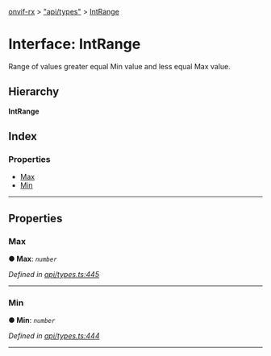[onvif-rx](../README.md) > ["api/types"](../modules/_api_types_.md) > [IntRange](../interfaces/_api_types_.intrange.md)

# Interface: IntRange

Range of values greater equal Min value and less equal Max value.

## Hierarchy

**IntRange**

## Index

### Properties

* [Max](_api_types_.intrange.md#max)
* [Min](_api_types_.intrange.md#min)

---

## Properties

<a id="max"></a>

###  Max

**● Max**: *`number`*

*Defined in [api/types.ts:445](https://github.com/patrickmichalina/onvif-rx/blob/f117e44/src/api/types.ts#L445)*

___
<a id="min"></a>

###  Min

**● Min**: *`number`*

*Defined in [api/types.ts:444](https://github.com/patrickmichalina/onvif-rx/blob/f117e44/src/api/types.ts#L444)*

___


